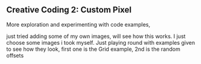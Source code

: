 ## Creative Coding 2: Custom Pixel

More exploration and experimenting with code examples,

just tried adding some of my own images, will see how this works. I just choose some images i took myself. Just playing round with examples given to see how they look, first one is the Grid example, 2nd is the random offsets
